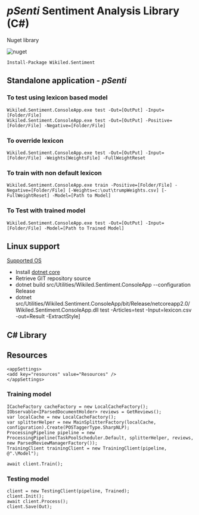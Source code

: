 # *pSenti* Sentiment Analysis Library (C#)

Nuget library

![nuget](https://img.shields.io/nuget/v/Wikiled.Sentiment.Analysis.svg)

```
Install-Package Wikiled.Sentiment
```

## Standalone application - *pSenti*

### To test using lexicon based model 
```
Wikiled.Sentiment.ConsoleApp.exe test -Out=[OutPut] -Input=[Folder/File]
Wikiled.Sentiment.ConsoleApp.exe test -Out=[OutPut] -Positive=[Folder/File] -Negative=[Folder/File]
```

### To override lexicon
```
Wikiled.Sentiment.ConsoleApp.exe test -Out=[OutPut] -Input=[Folder/File] -Weights[WeightsFile] -FullWeightReset
```

### To train with non default lexicon
```
Wikiled.Sentiment.ConsoleApp.exe train -Positive=[Folder/File] -Negative=[Folder/File] [-Weights=c:\out\trumpWeights.csv] [-FullWeightReset] -Model=[Path to Model]
```

### To Test with trained model
```
Wikiled.Sentiment.ConsoleApp.exe test -Out=[OutPut] -Input=[Folder/File] -Model=[Path to Trained Model]
```
## Linux support

[Supported OS](https://github.com/dotnet/core/blob/master/release-notes/2.0/2.0-supported-os.md)

* Install [dotnet core](https://www.microsoft.com/net/download/)
* Retrieve GIT repository source
* dotnet build src/Utilities/Wikiled.Sentiment.ConsoleApp --configuration Release
* dotnet src/Utilities/Wikiled.Sentiment.ConsoleApp/bit/Release/netcoreapp2.0/Wikiled.Sentiment.ConsoleApp.dll test -Articles=test -Input=lexicon.csv -out=Result -ExtractStyle]

## C# Library 

## Resources

```
<appSettings>
<add key="resources" value="Resources" />
</appSettings>
```

### Training model

```
ICacheFactory cacheFactory = new LocalCacheFactory();
IObservable<IParsedDocumentHolder> reviews = GetReviews();
var localCache = new LocalCacheFactory();
var splitterHelper = new MainSplitterFactory(localCache, configuration).Create(POSTaggerType.SharpNLP);
ProcessingPipeline pipeline = new ProcessingPipeline(TaskPoolScheduler.Default, splitterHelper, reviews, new ParsedReviewManagerFactory());
TrainingClient trainingClient = new TrainingClient(pipeline, @".\Model");
			
await client.Train();
```

### Testing model

```
client = new TestingClient(pipeline, Trained);
client.Init();
await client.Process();
client.Save(Out);
```
